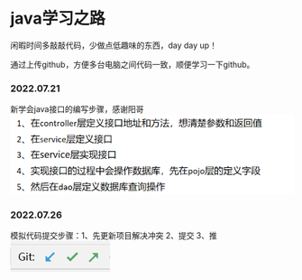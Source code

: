 # java学习之路

闲暇时间多敲敲代码，少做点低趣味的东西，day day up！

通过上传github，方便多台电脑之间代码一致，顺便学习一下github。

### 2022.07.21
新学会java接口的编写步骤，感谢阳哥
![img.png](img.png)

### 2022.07.26
模拟代码提交步骤：1、先更新项目解决冲突 2、提交 3、推
![img_1.png](img_1.png)